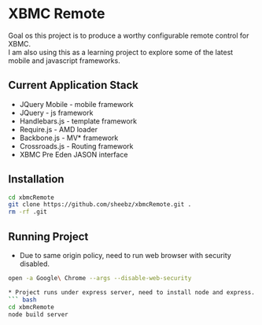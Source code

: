 XBMC Remote
====================
Goal os this project is to produce a worthy configurable remote control for XBMC.  
I am also using this as a learning project to explore some of the latest mobile and javascript frameworks.

## Current Application Stack ##
* JQuery Mobile - mobile framework
* JQuery - js framework
* Handlebars.js - template framework
* Require.js - AMD loader
* Backbone.js - MV* framework
* Crossroads.js - Routing framework
* XBMC Pre Eden JASON interface 


## Installation ##
``` bash
cd xbmcRemote
git clone https://github.com/sheebz/xbmcRemote.git .
rm -rf .git
```

## Running Project ##
* Due to same origin policy, need to run web browser with security disabled.  
``` bash
open -a Google\ Chrome --args --disable-web-security

* Project runs under express server, need to install node and express.  
``` bash
cd xbmcRemote
node build server
